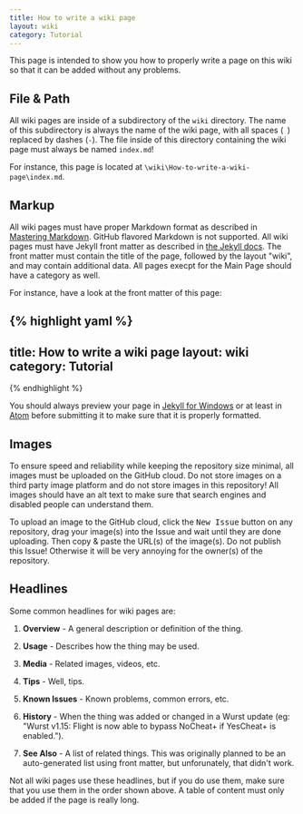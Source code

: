 ```yaml
---
title: How to write a wiki page
layout: wiki
category: Tutorial
---
```

This page is intended to show you how to properly write a page on this wiki so that it can be added without any problems.

## File & Path
All wiki pages are inside of a subdirectory of the `wiki` directory. The name of this subdirectory is always the name of the wiki page, with all spaces (` `) replaced by dashes (`-`). The file inside of this directory containing the wiki page must always be named `index.md`!

For instance, this page is located at `\wiki\How-to-write-a-wiki-page\index.md`.

## Markup
All wiki pages must have proper Markdown format as described in [Mastering Markdown](https://guides.github.com/features/mastering-markdown/). GitHub flavored Markdown is not supported. All wiki pages must have Jekyll front matter as described in [the Jekyll docs](http://jekyllrb.com/docs/frontmatter/). The front matter must contain the title of the page, followed by the layout "wiki", and may contain additional data. All pages execpt for the Main Page should have a category as well.

For instance, have a look at the front matter of this page:

{% highlight yaml %}
---
title: How to write a wiki page
layout: wiki
category: Tutorial
---
{% endhighlight %}

You should always preview your page in [Jekyll for Windows](https://github.com/juthilo/run-jekyll-on-windows) or at least in [Atom](https://github.com/atom/atom) before submitting it to make sure that it is properly formatted.

## Images
To ensure speed and reliability while keeping the repository size minimal, all images must be uploaded on the GitHub cloud. Do not store images on a third party image platform and do not store images in this repository! All images should have an alt text to make sure that search engines and disabled people can understand them.

To upload an image to the GitHub cloud, click the <kbd>New Issue</kbd> button on any repository, drag your image(s) into the Issue and wait until they are done uploading. Then copy & paste the URL(s) of the image(s). Do not publish this Issue! Otherwise it will be very annoying for the owner(s) of the repository.

## Headlines
Some common headlines for wiki pages are:

1. **Overview** - A general description or definition of the thing.

2. **Usage** - Describes how the thing may be used.

3. **Media** - Related images, videos, etc.

4. **Tips** - Well, tips.

5. **Known Issues** - Known problems, common errors, etc.

6. **History** - When the thing was added or changed in a Wurst update (eg: "Wurst v1.15: Flight is now able to bypass NoCheat+ if YesCheat+ is enabled.").

7. **See Also** - A list of related things. This was originally planned to be an auto-generated list using front matter, but unforunately, that didn't work.

Not all wiki pages use these headlines, but if you do use them, make sure that you use them in the order shown above. A table of content must only be added if the page is really long.
